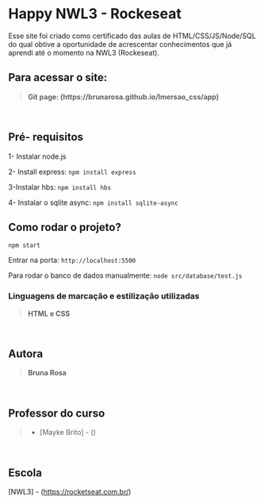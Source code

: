 <h1> Happy NWL3 - Rockeseat</h1>

Esse site foi criado como certificado das aulas de HTML/CSS/JS/Node/SQL do qual obtive a oportunidade de acrescentar conhecimentos que já aprendi até o momento na NWL3 (Rockeseat).

<!-- <img src="./src/files/icones-css-html.jpeg" alt="Icons HTML and Css" height="200"> -->

<h2>Para acessar o site:</h2>
<blockquote><b>Git page: (https://brunarosa.github.io/Imersao_css/app)</b></blockquote>

<br>
<h2>Pré- requisitos</h2>

1- Instalar node.js

2- Install express:
`npm install express`

3-Instalar hbs:
`npm install hbs`

4- Instalar o sqlite async:
`npm install sqlite-async`

<h2>Como rodar o projeto?</h2>

`npm start`

Entrar na porta: `http://localhost:5500`

Para rodar o banco de dados manualmente: `node src/database/test.js`

<h3>Linguagens de marcação e estilização utilizadas</h3>
<blockquote><b>HTML e CSS</b></blockquote>

<br>
<h2>Autora</h2>
<blockquote><b>Bruna Rosa</b></blockquote>

<br>
<h2>Professor do curso</h2>
<blockquote>
    <ul>
        <li>[Mayke Brito] - ()</li>
     </ul>
</blockquote>

<br>
<h2>Escola</h2>

[NWL3] - (https://rocketseat.com.br/)
 